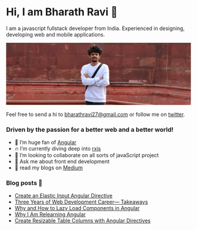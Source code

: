 # Hi, I am Bharath Ravi 🌟

I am a javascript fullstack developer from India. Experienced in designing, developing web and mobile applications.

<img src="https://raw.githubusercontent.com/BharathRavi27/BharathRavi27/master/bharath.jpeg" alt="banner of bharath ravi, frontend developer">

Feel free to send a hi to <bharathravi27@gmail.com> or follow me on [twitter](https://twitter.com/_bharath_ravi).

### Driven by the passion for a better web and a better world!

- 🔭 I’m huge fan of [Angular](https://angular.io)
- 🔥 I’m currently diving deep into [rxjs](RxJSrxjs-dev.firebaseapp.com)
- 👯 I’m looking to collaborate on all sorts of javaScript project
- 💬 Ask me about front end development
- 📃 read my blogs on [Medium](https://medium.com/@bharathravi27)

### Blog posts 📕

<!-- BLOG-POST-LIST:START -->
- [Create an Elastic Input Angular Directive](https://medium.com/javascript-in-plain-english/create-an-elastic-input-angular-directive-b58d3e61185e?source=rss-d3cb98938cdc------2)
- [Three Years of Web Development Career— Takeaways](https://levelup.gitconnected.com/three-years-of-web-development-career-takeaways-9d8df65c5cf6?source=rss-d3cb98938cdc------2)
- [Why and How to Lazy Load Components in Angular](https://medium.com/better-programming/why-and-how-to-lazy-load-components-in-angular-b4aff3797c6d?source=rss-d3cb98938cdc------2)
- [Why I Am Relearning Angular](https://levelup.gitconnected.com/why-i-am-relearning-angular-5308555f4e8e?source=rss-d3cb98938cdc------2)
- [Create Resizable Table Columns with Angular Directives](https://levelup.gitconnected.com/create-resizable-table-columns-with-angular-directives-a9e0f5c1cbf7?source=rss-d3cb98938cdc------2)
<!-- BLOG-POST-LIST:END -->
